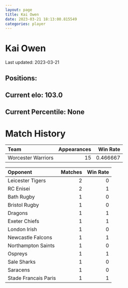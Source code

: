 ```yaml
---  
layout: page  
title: Kai Owen  
date: 2023-03-21 18:13:00.815549  
categories: player  
---
```

# Kai Owen


Last updated: 2023-03-21
## Positions: 

## Current elo: 103.0

## Current Percentile: None

# Match History


| Team               |   Appearances |   Win Rate |
|:-------------------|--------------:|-----------:|
| Worcester Warriors |            15 |   0.466667 |

| Opponent             |   Matches |   Win Rate |
|:---------------------|----------:|-----------:|
| Leicester Tigers     |         2 |          0 |
| RC Enisei            |         2 |          1 |
| Bath Rugby           |         1 |          0 |
| Bristol Rugby        |         1 |          0 |
| Dragons              |         1 |          1 |
| Exeter Chiefs        |         1 |          1 |
| London Irish         |         1 |          0 |
| Newcastle Falcons    |         1 |          1 |
| Northampton Saints   |         1 |          0 |
| Ospreys              |         1 |          1 |
| Sale Sharks          |         1 |          0 |
| Saracens             |         1 |          0 |
| Stade Francais Paris |         1 |          1 |